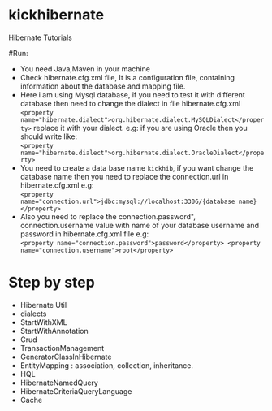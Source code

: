 # kickhibernate
Hibernate Tutorials

#Run:

* You need Java,Maven in your machine
* Check hibernate.cfg.xml file, It is a configuration file, containing information about the database and mapping file.
* Here i am using Mysql database, if you need to test it with different database then need to change the dialect in file hibernate.cfg.xml
<br>`<property name="hibernate.dialect">org.hibernate.dialect.MySQLDialect</property>` replace it with your dialect.
e.g: if you are using Oracle then you should write like:<br>
`<property name="hibernate.dialect">org.hibernate.dialect.OracleDialect</property>`
* You need to create a data base name `kickhib`, if you want change the database name then you need to replace the connection.url in hibernate.cfg.xml
e.g:<br>`<property name="connection.url">jdbc:mysql://localhost:3306/{database name}</property>`
* Also you need to replace the connection.password", connection.username value with name of your database username and password in hibernate.cfg.xml file
e.g:  <br>
`<property name="connection.password">password</property>
<property name="connection.username">root</property>`

# Step by step

* Hibernate Util
* dialects
* StartWithXML
* StartWithAnnotation
* Crud
* TransactionManagement
* GeneratorClassInHibernate
* EntityMapping :
association,
collection,
inheritance.
* HQL
* HibernateNamedQuery
* HibernateCriteriaQueryLanguage
* Cache



